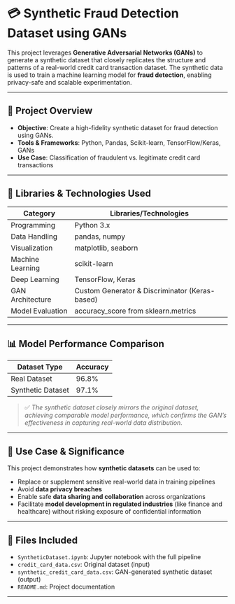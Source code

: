 # 💳 Synthetic Fraud Detection Dataset using GANs

This project leverages **Generative Adversarial Networks (GANs)** to generate a synthetic dataset that closely replicates the structure and patterns of a real-world credit card transaction dataset. The synthetic data is used to train a machine learning model for **fraud detection**, enabling privacy-safe and scalable experimentation.

---

## 🚀 Project Overview

- **Objective**: Create a high-fidelity synthetic dataset for fraud detection using GANs.
- **Tools & Frameworks**: Python, Pandas, Scikit-learn, TensorFlow/Keras, GANs
- **Use Case**: Classification of fraudulent vs. legitimate credit card transactions

---

## 🧰 Libraries & Technologies Used

| Category          | Libraries/Technologies                        |
|-------------------|-----------------------------------------------|
| Programming       | Python 3.x                                    |
| Data Handling     | pandas, numpy                                 |
| Visualization     | matplotlib, seaborn                           |
| Machine Learning  | scikit-learn                                  |
| Deep Learning     | TensorFlow, Keras                             |
| GAN Architecture  | Custom Generator & Discriminator (Keras-based)|
| Model Evaluation  | accuracy_score from sklearn.metrics           |

---

## 📊 Model Performance Comparison

| Dataset Type      | Accuracy |
|-------------------|----------|
| Real Dataset      | 96.8%    |
| Synthetic Dataset | 97.1%    |

> ✅ *The synthetic dataset closely mirrors the original dataset, achieving comparable model performance, which confirms the GAN’s effectiveness in capturing real-world data distribution.*

---

## 🔐 Use Case & Significance

This project demonstrates how **synthetic datasets** can be used to:

- Replace or supplement sensitive real-world data in training pipelines
- Avoid **data privacy breaches**
- Enable safe **data sharing and collaboration** across organizations
- Facilitate **model development in regulated industries** (like finance and healthcare) without risking exposure of confidential information

---

## 📁 Files Included

- `SyntheticDataset.ipynb`: Jupyter notebook with the full pipeline
- `credit_card_data.csv`: Original dataset (input)
- `synthetic_credit_card_data.csv`: GAN-generated synthetic dataset (output)
- `README.md`: Project documentation

---

